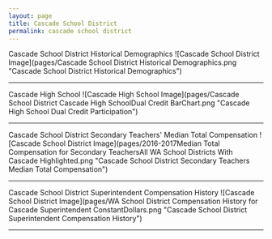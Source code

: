 ```yaml
---
layout: page
title: Cascade School District
permalink: cascade school district
---
```



Cascade School District Historical Demographics
![Cascade School District Image](pages/Cascade School District Historical Demographics.png "Cascade School District Historical Demographics")

___

Cascade High School
![Cascade High School Image](pages/Cascade School District Cascade High SchoolDual Credit BarChart.png "Cascade High School Dual Credit Participation")

___

Cascade School District Secondary Teachers' Median Total Compensation
![Cascade School District Image](pages/2016-2017Median Total Compensation for Secondary TeachersAll WA School Districts With Cascade Highlighted.png "Cascade School District Secondary Teachers Median Total Compensation")

___

Cascade School District Superintendent Compensation History
![Cascade School District Image](pages/WA School District Compensation History for Cascade Superintendent ConstantDollars.png "Cascade School District Superintendent Compensation History")

___

